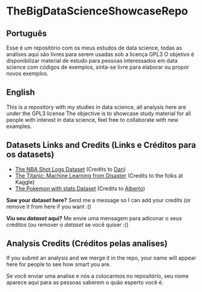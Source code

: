 # TheBigDataScienceShowcaseRepo

## Português
Esse é um repositório com os meus estudos de data science, todas as análises
aqui são livres para serem usadas sob a licença GPL3
O objetivo é disponibilizar material de estudo para pessoas interessados em
data science com códigos de exemplos, sinta-se livre para elaborar ou
propor novos exemplos.

## English
This is a repository with my studies in data science, all analysis here are
under the GPL3 license
The objective is to showcase study material for all people with interest in
data science, feel free to collaborate with new examples.

## Datasets Links and Credits (Links e Créditos para os datasets)
- [The NBA Shot Logs Dataset](https://www.kaggle.com/dansbecker/nba-shot-logs) (Credits to [Dan](https://www.kaggle.com/dansbecker))
- [The Titanic: Machine Learning from Disaster](https://www.kaggle.com/c/titanic) (Credits to the folks at Kaggle)
- [The Pokemon with stats Dataset](https://www.kaggle.com/abcsds/pokemon) (Credits to [Alberto](https://www.kaggle.com/abcsds))

**Saw your dataset here?** Send me a message so I can add your credits (or remove it from here if you want :()

**Viu seu _dataset_ aqui?** Me envie uma mensagem para adiconar o seus créditos (ou remover o _dataset_ se você quiser :()

## Analysis Credits (Créditos pelas analises)
If you submit an analysis and we merge it in the repo, your name will appear here for
people to see how smart you are.

Se você enviar uma analise e nós a colocarmos no repositório, seu nome aparece aqui
para as pessoas saberem o quão esperto você é.

